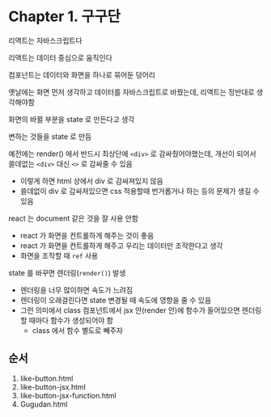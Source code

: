 # Chapter 1. 구구단

리액트는 자바스크립트다

리액트는 데이터 중심으로 움직인다

컴포넌트는 데이터와 화면을 하나로 묶어둔 덩어리

옛날에는 화면 먼저 생각하고 데이터를 자바스크립트로 바꿨는데, 리액트는 정반대로 생각해야함

화면의 바뀔 부분을 state 로 만든다고 생각

변하는 것들을 state 로 만듬

예전에는 render() 에서 반드시 최상단에 `<div>` 로 감싸줬어야했는데, 개선이 되어서 쓸데없는 `<div>` 대신 `<>` 로 감싸줄 수 있음

- 이렇게 하면 html 상에서 div 로 감싸져있지 않음
- 쓸데없이 div 로 감싸져있으면 css 적용할때 번거롭거나 하는 등의 문제가 생길 수 있음

react 는 document 같은 것을 잘 사용 안함

- react 가 화면을 컨트롤하게 해주는 것이 좋음
- react 가 화면을 컨트롤하게 해주고 우리는 데이터만 조작한다고 생각
- 화면을 조작할 때 `ref` 사용

state 를 바꾸면 렌더링(`render()`) 발생

- 렌더링을 너무 많이하면 속도가 느려짐
- 렌더링이 오래걸린다면 state 변경될 때 속도에 영향을 줄 수 있음
- 그런 의미에서 class 컴포넌트에서 jsx 안(render 안)에 함수가 들어있으면 렌더링할 때마다 함수가 생성되어야 함
  - class 에서 함수 별도로 빼주자

## 순서

1. like-button.html
2. like-button-jsx.html
3. like-button-jsx-function.html
4. Gugudan.html
